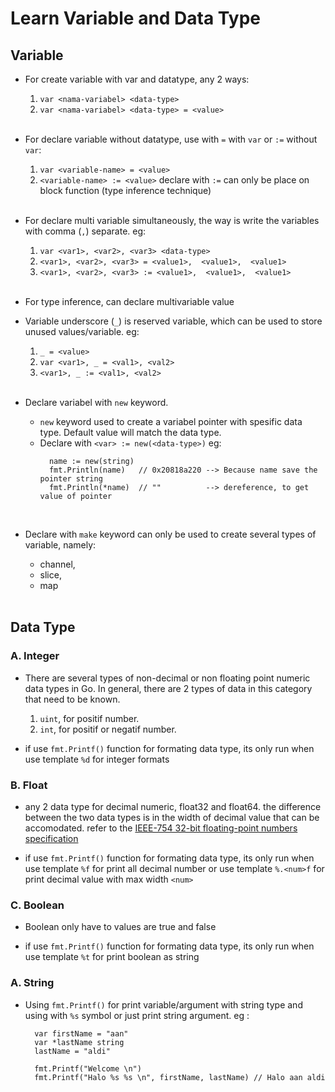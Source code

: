 # Learn Variable and Data Type
## Variable
* For create variable with var and datatype, any 2 ways: 

    1. `var <nama-variabel> <data-type>`
    2. `var <nama-variabel> <data-type> = <value>`
    <br/>

* For declare variable without datatype, use with `=` with `var` or `:=` without `var`: 
    1. `var <variable-name> = <value>`
    2. `<variable-name> := <value>`    declare with `:=` can only be place on block function (type inference technique)
    <br/>

* For declare multi variable simultaneously, the way is write the variables with comma (`,`) separate. eg:
    1. `var <var1>, <var2>, <var3> <data-type>` 
    1. `<var1>, <var2>, <var3> = <value1>,  <value1>,  <value1>`
    1. `<var1>, <var2>, <var3> := <value1>,  <value1>,  <value1>`
    <br/>

* For type inference, can declare multivariable value
    <br/>

* Variable underscore (`_`) is reserved variable, which can be used to store unused values/variable. eg:
    1. `_ = <value>`
    1. `var <var1>, _ = <val1>, <val2> `
    1. `<var1>, _ := <val1>, <val2> `
    <br/>

* Declare variabel with `new` keyword.
  - `new` keyword used to create a variabel pointer with spesific data type. Default value will match the data type.
  - Declare with `<var> := new(<data-type>)` eg:
    ~~~
      name := new(string)
      fmt.Println(name)   // 0x20818a220 --> Because name save the pointer string 
      fmt.Println(*name)  // ""          --> dereference, to get value of pointer
    ~~~
    
  <br/>

* Declare with `make` keyword can only be used to create several types of variable, namely:

  - channel,
  - slice,
  - map
  <br/>


## Data Type

### A. Integer
- There are several types of non-decimal or non floating point numeric data types in Go. In general, there are 2 types of data in this category that need to be known.
  1. `uint`, for positif number.
  1. `int`, for positif or negatif number.
  
- if use `fmt.Printf()` function for formating data type, its only run when use template `%d` for integer formats

### B. Float
- any 2 data type for decimal numeric, float32 and float64. the difference between the two data types is in the width of decimal value that can be accomodated. refer to the [IEEE-754 32-bit floating-point numbers specification](https://www.h-schmidt.net/FloatConverter/IEEE754.html)

- if use `fmt.Printf()` function for formating data type, its only run when use template `%f` for print all decimal number or use template `%.<num>f` for print decimal value with max width `<num>`

### C. Boolean
- Boolean only have to values are true and false

- if use `fmt.Printf()` function for formating data type, its only run when use template `%t` for print boolean as string

### A. String
* Using `fmt.Printf()` for print variable/argument with string type and using with `%s` symbol or just print string argument. eg :
  ~~~ 
    var firstName = "aan"
    var *lastName string
    lastName = "aldi"
    
    fmt.Printf("Welcome \n")
    fmt.Printf("Halo %s %s \n", firstName, lastName) // Halo aan aldi 


  ~~~
